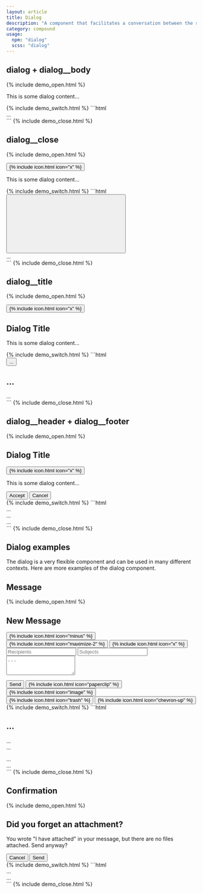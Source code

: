 ```yaml
---
layout: article
title: Dialog
description: "A component that facilitates a conversation between the system and the user. They often request information or an action from the user."
category: compound
usage:
  npm: "dialog"
  scss: "dialog"
---
```


## dialog + dialog__body

{% include demo_open.html %}
<div class="dialog">
  <div class="dialog__body">
    <p>This is some dialog content...</p>
  </div>
</div>
{% include demo_switch.html %}
```html
<div class="dialog">
  <div class="dialog__body">
    ...
  </div>
</div>
```
{% include demo_close.html %}

## dialog__close

{% include demo_open.html %}
<div class="dialog">
  <button class="dialog__close icon-action icon-action_color_fade">
    {% include icon.html icon="x" %}
  </button>
  <div class="dialog__body">
    <p>This is some dialog content...</p>
  </div>
</div>
{% include demo_switch.html %}
```html
<div class="dialog">
  <button class="dialog__close icon-action icon-action_color_fade">
    <svg role="img" class="icon">
      <use xlink:href="#x"></use>
    </svg>
  </button>
  <div class="dialog__body">
    ...
  </div>
</div>
```
{% include demo_close.html %}

## dialog__title

{% include demo_open.html %}
<div class="dialog">
  <button class="dialog__close icon-action icon-action_color_fade">
    {% include icon.html icon="x" %}
  </button>
  <div class="dialog__body spacing">
    <h2 class="dialog__title">Dialog Title</h2>
    <p>This is some dialog content...</p>
  </div>
</div>
{% include demo_switch.html %}
```html
<div class="dialog">
  <button class="dialog__close">...</button>
  <div class="dialog__body">
    <h2 class="dialog__title">...</h2>
    ...
  </div>
</div>
```
{% include demo_close.html %}

## dialog__header + dialog__footer

{% include demo_open.html %}
<div class="dialog">
  <div class="dialog__header">
    <h2 class="dialog__title">Dialog Title</h2>
    <button class="dialog__close icon-action icon-action_color_fade">
      {% include icon.html icon="x" %}
    </button>
  </div>
  <div class="dialog__body">
    <p>This is some dialog content...</p>
  </div>
  <div class="dialog__footer">
    <div class="button-group">
      <button class="button button_color_primary">Accept</button>
      <button class="button">Cancel</button>
    </div>
  </div>
</div>
{% include demo_switch.html %}
```html
<div class="dialog">
  <div class="dialog__header">
    ...
  </div>
  <div class="dialog__body">
    ...
  </div>
  <div class="dialog__footer">
    ...
  </div>
</div>
```
{% include demo_close.html %}

## Dialog examples

The dialog is a very flexible component and can be used in many different contexts. Here are more examples of the dialog component.

## Message

{% include demo_open.html %}
<div class="dialog">
  <div class="dialog__header">
    <h2 class="dialog__title">New Message</h2>
    <div class="dialog__group">
      <button class="dialog__group-item icon-action icon-action_color_fade">
        {% include icon.html icon="minus" %}
      </button>
      <button class="dialog__group-item icon-action icon-action_color_fade">
        {% include icon.html icon="maximize-2" %}
      </button>
      <button class="dialog__group-item dialog__close icon-action icon-action_color_fade">
        {% include icon.html icon="x" %}
      </button>
    </div>
  </div>
  <form class="dialog__body spacing">
    <input type="text" class="input" placeholder="Recipients" />
    <input type="text" class="input" placeholder="Subjects" />
    <textarea class="input input_type_textarea" rows="3" placeholder="..."></textarea>
  </form>
  <div class="dialog__footer flex_justify_between">
    <div class="button-group">
      <button class="button button_color_primary">Send</button>
      <button class="button button_icon">
        {% include icon.html icon="paperclip" %}
      </button>
      <button class="button button_icon">
        {% include icon.html icon="image" %}
      </button>
    </div>
    <div class="button-group">
      <button class="button button_icon">
        {% include icon.html icon="trash" %}
      </button>
      <button class="button button_icon">
        {% include icon.html icon="chevron-up" %}
      </button>
    </div>
  </div>
</div>
{% include demo_switch.html %}
```html
<div class="dialog">
  <div class="dialog__header">
    <h2 class="dialog__title">...</h2>
    <div class="dialog__group">
      ...
    </div>
  </div>
  <form class="dialog__body">
    ...
  </form>
  <div class="dialog__footer flex_justify_between">
    <div class="button-group">
      ...
    </div>
    <div class="button-group">
      ...
    </div>
  </div>
</div>
```
{% include demo_close.html %}

## Confirmation

{% include demo_open.html %}
<div class="dialog">
  <div class="dialog__body spacing padding_lg">
    <h2 class="dialog__title">Did you forget an attachment?</h2>
    <p>You wrote "I have attached" in your message, but there are no files attached. Send anyway?</p>
  </div>
  <div class="dialog__footer flex_justify_end">
    <div class="button-group">
      <button class="button">Cancel</button>
      <button class="button button_color_primary">Send</button>
    </div>
  </div>
</div>
{% include demo_switch.html %}
```html
<div class="dialog">
  <div class="dialog__body padding_lg">
    ...
  </div>
  <div class="dialog__footer flex_justify_end">
    <div class="button-group">
      ...
    </div>
  </div>
</div>
```
{% include demo_close.html %}
